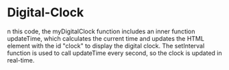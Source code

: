 # Digital-Clock
n this code, the myDigitalClock function includes an inner function updateTime, which calculates the current time and updates the HTML element with the id "clock" to display the digital clock. The setInterval function is used to call updateTime every second, so the clock is updated in real-time.
